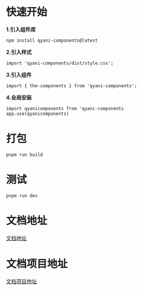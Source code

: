 # 快速开始

**1.引入组件库**

```
npm install qyani-components@latest
```

**2.引入样式**

```
import 'qyani-components/dist/style.css';
```

**3.引入组件**

```
import { the-components } from 'qyani-components';
```

**4.全局安装**

```
import qyanicomponents from 'qyani-components
app.use(qyanicomponents)
```

# 打包

```shell
pnpm run build
```

# 测试

```shell
pnpm run dev
```

# 文档地址

[文档地址](https://qyani-ui.netlify.app/#)

# 文档项目地址

[文档项目地址](https://github.com/Qianrenni/qyani-ui-docs)